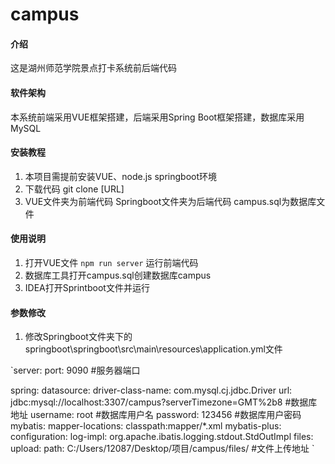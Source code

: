 # campus

#### 介绍
这是湖州师范学院景点打卡系统前后端代码

#### 软件架构
本系统前端采用VUE框架搭建，后端采用Spring Boot框架搭建，数据库采用MySQL


#### 安装教程

1.  本项目需提前安装VUE、node.js springboot环境
2.  下载代码 git clone [URL]
3.  VUE文件夹为前端代码 Springboot文件夹为后端代码 campus.sql为数据库文件

#### 使用说明

1.  打开VUE文件 `npm run server` 运行前端代码
2.  数据库工具打开campus.sql创建数据库campus
3.  IDEA打开Sprintboot文件并运行

#### 参数修改
1.  修改Springboot文件夹下的springboot\springboot\src\main\resources\application.yml文件

`server:
  port: 9090  #服务器端口

spring:
  datasource:
    driver-class-name: com.mysql.cj.jdbc.Driver
    url: jdbc:mysql://localhost:3307/campus?serverTimezone=GMT%2b8  #数据库地址
    username: root   #数据库用户名
    password: 123456  #数据库用户密码
mybatis:
  mapper-locations: classpath:mapper/*.xml
mybatis-plus:
  configuration:
    log-impl: org.apache.ibatis.logging.stdout.StdOutImpl
files:
  upload:
    path: C:/Users/12087/Desktop/项目/campus/files/  #文件上传地址
`